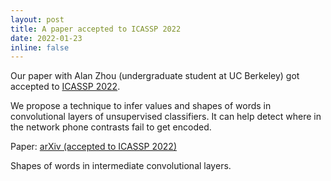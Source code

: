 ```yaml
---
layout: post
title: A paper accepted to ICASSP 2022
date: 2022-01-23
inline: false
---
```


Our paper with Alan Zhou (undergraduate student at UC Berkeley) got accepted to [ICASSP 2022](https://2022.ieeeicassp.org).

We propose a technique to infer values and shapes of words in convolutional layers of unsupervised classifiers. It can help detect where in the network phone contrasts fail to get encoded. 

Paper: [arXiv (accepted to ICASSP 2022)](https://arxiv.org/abs/2110.02375)

<div class="row">
    <div class="col-sm mt-3 mt-md-0">
        <img class="img-fluid rounded z-depth-1" src="{{ '/assets/img/begusZhou.png' | relative_url }}" alt="" title="example image"/>
    </div>
</div>
<div class="caption">
    Shapes of words in intermediate convolutional layers.
</div>



